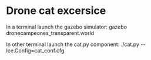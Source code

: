 Drone cat excersice
==============

In a terminal launch the gazebo simulator:
gazebo dronecampeones_transparent.world

In other terminal launch the cat.py component:
./cat.py --Ice.Config=cat_conf.cfg
